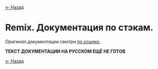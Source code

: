 [<- Назад](../README.md)

# Remix. Документация по стэкам.

*Оригинал документации смотри [по ссылке.](https://remix.run/pages/stacks)*

**ТЕКСТ ДОКУМЕНТАЦИИ НА РУССКОМ ЕЩЁ НЕ ГОТОВ**

[<- Назад](../README.md)